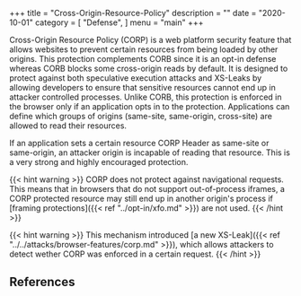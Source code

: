 +++
title = "Cross-Origin-Resource-Policy"
description = ""
date = "2020-10-01"
category = [
    "Defense",
]
menu = "main"
+++

Cross-Origin Resource Policy (CORP) is a web platform security feature that allows websites to prevent certain resources from being loaded by other origins. This protection complements CORB since it is an opt-in defense whereas CORB blocks some cross-origin reads by default. It is designed to protect against both speculative execution attacks and XS-Leaks by allowing developers to ensure that sensitive resources cannot end up in attacker controlled processes. Unlike CORB, this protection is enforced in the browser only if an application opts in to the protection. Applications can define which groups of origins (same-site, same-origin, cross-site) are allowed to read their resources.

If an application sets a certain resource CORP Header as same-site or same-origin, an attacker origin is incapable of reading that resource. This is a very strong and highly encouraged protection. 

{{< hint warning >}}
CORP does not protect against navigational requests. This means that in browsers that do not support out-of-process iframes, a CORP protected resource may still end up in another origin's process if [framing protections]({{< ref "../opt-in/xfo.md" >}}) are not used. 
{{< /hint >}}

{{< hint warning >}}
This mechanism introduced [a new XS-Leak]({{< ref "../../attacks/browser-features/corp.md" >}}), which allows attackers to detect wether CORP was enforced in a certain request.
{{< /hint >}}

## References

[^1]: Cross-Origin Resource Policy (CORP), [link](https://developer.mozilla.org/en-US/docs/Web/HTTP/Cross-Origin_Resource_Policy_(CORP))
